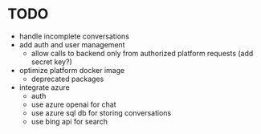 # TODO

- handle incomplete conversations
- add auth and user management
    - allow calls to backend only from authorized platform requests (add secret key?)
- optimize platform docker image
    - deprecated packages
- integrate azure
    - auth
    - use azure openai for chat
    - use azure sql db for storing conversations
    - use bing api for search